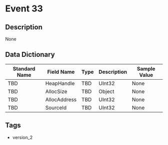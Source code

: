 # Event 33

## Description
None

## Data Dictionary
|Standard Name|Field Name|Type|Description|Sample Value|
|---|---|---|---|---|
|TBD|HeapHandle|TBD|UInt32|None|None|
|TBD|AllocSize|TBD|Object|None|None|
|TBD|AllocAddress|TBD|UInt32|None|None|
|TBD|SourceId|TBD|UInt32|None|None|

## Tags
* version_2